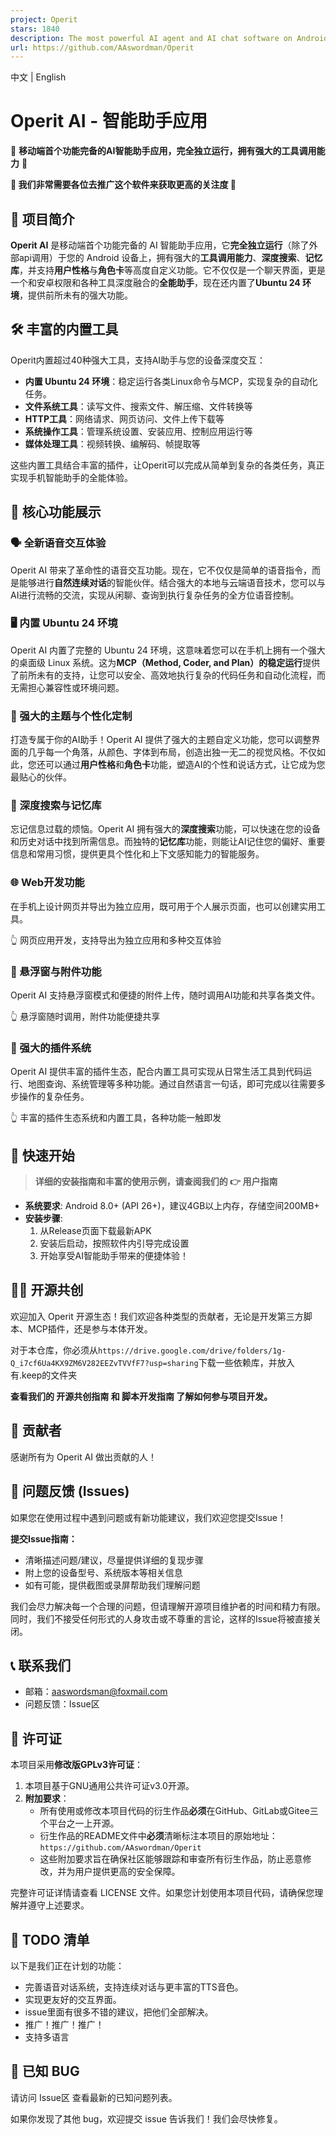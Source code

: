 ```yaml
---
project: Operit
stars: 1840
description: The most powerful AI agent and AI chat software on Android
url: https://github.com/AAswordman/Operit
---
```


中文 | English

  

Operit AI - 智能助手应用
==================

📱 **移动端首个功能完备的AI智能助手应用，完全独立运行，拥有强大的工具调用能力** 📱

**🚀 我们非常需要各位去推广这个软件来获取更高的关注度 🚀**

🌟 项目简介
-------

**Operit AI** 是移动端首个功能完备的 AI 智能助手应用，它**完全独立运行**（除了外部api调用）于您的 Android 设备上，拥有强大的**工具调用能力**、**深度搜索**、**记忆库**，并支持**用户性格**与**角色卡**等高度自定义功能。它不仅仅是一个聊天界面，更是一个和安卓权限和各种工具深度融合的**全能助手**，现在还内置了**Ubuntu 24 环境**，提供前所未有的强大功能。

🛠️ 丰富的内置工具
-----------

Operit内置超过40种强大工具，支持AI助手与您的设备深度交互：

-   **内置 Ubuntu 24 环境**：稳定运行各类Linux命令与MCP，实现复杂的自动化任务。
-   **文件系统工具**：读写文件、搜索文件、解压缩、文件转换等
-   **HTTP工具**：网络请求、网页访问、文件上传下载等
-   **系统操作工具**：管理系统设置、安装应用、控制应用运行等
-   **媒体处理工具**：视频转换、编解码、帧提取等

这些内置工具结合丰富的插件，让Operit可以完成从简单到复杂的各类任务，真正实现手机智能助手的全能体验。

🚀 核心功能展示
---------

### 🗣️ 全新语音交互体验

Operit AI 带来了革命性的语音交互功能。现在，它不仅仅是简单的语音指令，而是能够进行**自然连续对话**的智能伙伴。结合强大的本地与云端语音技术，您可以与AI进行流畅的交流，实现从闲聊、查询到执行复杂任务的全方位语音控制。

### 🖥️ 内置 Ubuntu 24 环境

Operit AI 内置了完整的 Ubuntu 24 环境，这意味着您可以在手机上拥有一个强大的桌面级 Linux 系统。这为**MCP（Method, Coder, and Plan）的稳定运行**提供了前所未有的支持，让您可以安全、高效地执行复杂的代码任务和自动化流程，而无需担心兼容性或环境问题。

### 🎨 强大的主题与个性化定制

打造专属于你的AI助手！Operit AI 提供了强大的主题自定义功能，您可以调整界面的几乎每一个角落，从颜色、字体到布局，创造出独一无二的视觉风格。不仅如此，您还可以通过**用户性格**和**角色卡**功能，塑造AI的个性和说话方式，让它成为您最贴心的伙伴。

### 🧠 深度搜索与记忆库

忘记信息过载的烦恼。Operit AI 拥有强大的**深度搜索**功能，可以快速在您的设备和历史对话中找到所需信息。而独特的**记忆库**功能，则能让AI记住您的偏好、重要信息和常用习惯，提供更具个性化和上下文感知能力的智能服务。

### 🌐 Web开发功能

在手机上设计网页并导出为独立应用，既可用于个人展示页面，也可以创建实用工具。

👆 网页应用开发，支持导出为独立应用和多种交互体验

### 📱 悬浮窗与附件功能

Operit AI 支持悬浮窗模式和便捷的附件上传，随时调用AI功能和共享各类文件。

👆 悬浮窗随时调用，附件功能便捷共享

### 🔌 强大的插件系统

Operit AI 提供丰富的插件生态，配合内置工具可实现从日常生活工具到代码运行、地图查询、系统管理等多种功能。通过自然语言一句话，即可完成以往需要多步操作的复杂任务。

👆 丰富的插件生态系统和内置工具，各种功能一触即发

🚀 快速开始
-------

> **详细的安装指南和丰富的使用示例，请查阅我们的 👉 用户指南**

-   **系统要求**: Android 8.0+ (API 26+)，建议4GB以上内存，存储空间200MB+
-   **安装步骤**:
    1.  从Release页面下载最新APK
    2.  安装后启动，按照软件内引导完成设置
    3.  开始享受AI智能助手带来的便捷体验！

👨‍💻 开源共创
----------

欢迎加入 Operit 开源生态！我们欢迎各种类型的贡献者，无论是开发第三方脚本、MCP插件，还是参与本体开发。

对于本仓库，你必须从`https://drive.google.com/drive/folders/1g-Q_i7cf6Ua4KX9ZM6V282EEZvTVVfF7?usp=sharing`下载一些依赖库，并放入有.keep的文件夹

**查看我们的 开源共创指南 和 脚本开发指南 了解如何参与项目开发。**

💖 贡献者
------

感谢所有为 Operit AI 做出贡献的人！

📝 问题反馈 (Issues)
----------------

如果您在使用过程中遇到问题或有新功能建议，我们欢迎您提交Issue！

**提交Issue指南：**

-   清晰描述问题/建议，尽量提供详细的复现步骤
-   附上您的设备型号、系统版本等相关信息
-   如有可能，提供截图或录屏帮助我们理解问题

我们会尽力解决每一个合理的问题，但请理解开源项目维护者的时间和精力有限。同时，我们不接受任何形式的人身攻击或不尊重的言论，这样的Issue将被直接关闭。

📞 联系我们
-------

-   邮箱：aaswordsman@foxmail.com
-   问题反馈：Issue区

📄 许可证
------

本项目采用**修改版GPLv3许可证**：

1.  本项目基于GNU通用公共许可证v3.0开源。
2.  **附加要求**：
    -   所有使用或修改本项目代码的衍生作品**必须**在GitHub、GitLab或Gitee三个平台之一上开源。
    -   衍生作品的README文件中**必须**清晰标注本项目的原始地址：`https://github.com/AAswordman/Operit`
    -   这些附加要求旨在确保社区能够跟踪和审查所有衍生作品，防止恶意修改，并为用户提供更高的安全保障。

完整许可证详情请查看 LICENSE 文件。如果您计划使用本项目代码，请确保您理解并遵守上述要求。

📝 TODO 清单
----------

以下是我们正在计划的功能：

-   完善语音对话系统，支持连续对话与更丰富的TTS音色。
-   实现更友好的交互界面。
-   issue里面有很多不错的建议，把他们全部解决。
-   推广！推广！推广！
-   支持多语言

🐛 已知 BUG
---------

请访问 Issue区 查看最新的已知问题列表。

如果你发现了其他 bug，欢迎提交 issue 告诉我们！我们会尽快修复。
